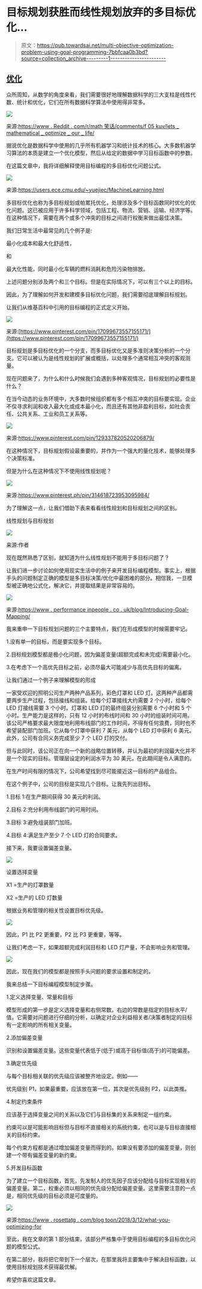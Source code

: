 # 目标规划获胜而线性规划放弃的多目标优化…

> 原文：<https://pub.towardsai.net/multi-objective-optimization-problem-using-goal-programming-7bbfcaa0b3bd?source=collection_archive---------1----------------------->

## [优化](https://towardsai.net/p/category/optimization)

众所周知，从数学的角度来看，我们需要很好地理解数据科学的三大支柱是线性代数、统计和优化，它们在所有数据科学算法中使用得非常多。

![](img/1b19af3d9cbb5c005c4e1ec36f9d0cd9.png)

来源:[https://www . Reddit . com/r/math 笑话/comments/f 05 kuv/lets _ mathematical _ optimize _ our _ life/](https://www.reddit.com/r/MathJokes/comments/f05kuv/lets_mathematically_optimize_our_life/)

据说优化是数据科学中使用的几乎所有机器学习和统计技术的核心。大多数机器学习算法的本质是建立一个优化模型，然后从给定的数据中学习目标函数中的参数。

在这篇文章中，我将详细解释使用目标编程的多目标优化问题公式。

![](img/d17b533ea670f5c4e1d17324805330d4.png)

来源:https://users.ece.cmu.edu/~yuejiec/MachineLearning.html

多目标优化也称为多目标规划或帕累托优化，处理涉及多个目标函数同时优化的优化问题。这已被应用于许多科学领域，包括工程、物流、营销、运输、经济学等。在这种情况下，需要在两个或多个冲突的目标之间进行权衡来做出最佳决策。

我们日常生活中最常见的几个例子是:

最小化成本和最大化舒适性，

和

最大化性能，同时最小化车辆的燃料消耗和危险污染物排放。

上述问题分别涉及两个和三个目标。但是在实际情况下，可以有三个以上的目标。

因此，为了理解如何开发和建模多目标优化问题，我们需要彻底理解目标规划。

让我们从维基百科中引用的目标编程的正式定义开始。

![](img/f1d6778b5f7a9eeefc82ceab0ef0c8c2.png)

来源:[https://www.pinterest.com/pin/17099673557155171/](https://www.pinterest.com/pin/17099673557155171/)

目标规划是多目标优化的一个分支，而多目标优化又是多准则决策分析的一个分支。它可以被认为是线性规划的扩展或概括，以处理多个通常相互冲突的客观测量。

现在问题来了，为什么和什么时候我们会遇到多种客观情况，目标规划的必要性是什么？

在当今动态的业务环境中，大多数时候组织都有多个相互冲突的目标要实现。企业不仅寻求利润和收入最大化或成本最小化，而且还有其他非盈利目标，如社会责任、公共关系、工业和员工关系等。

![](img/8a3fa56560298e7d7a80329824d79cf8.png)

来源:https://www.pinterest.com/pin/129337820520206879/

在这种情况下，目标规划假设最重要的，并作为一个强大的量化技术，能够处理多个决策标准。

但是为什么在这种情况下不使用线性规划呢？

![](img/84d75ad32d173e43ebbbfce1622bbc07.png)

来源:https://www.pinterest.ph/pin/314618723953095984/

为了理解这一点，让我们借助下表来看看线性规划和目标规划之间的区别。

线性规划与目标规划

![](img/519a89365f3412e0633eaede4275a98d.png)

来源:作者

现在既然熟悉了区别，就知道为什么线性规划不能用于多目标问题了？

让我们进一步讨论如何使用现实生活中的例子来开发目标编程模型。事实上，根据手头的问题制定正确的模型是多目标决策/优化中最困难的部分。相信我，一旦模型被正确地公式化，解决它，并提取结果是非常容易的。

![](img/84311a520957302933374bf81e3dc743.png)

来源:[https://www . performance inpeople . co . uk/blog/Introducing-Goal-Mapping/](https://www.performanceinpeople.co.uk/blog/Introducing-Goal-Mapping/)

我来重申一下目标规划问题的三个主要特点，我们在形成模型的时候需要牢记。

1.没有单一的目标，而是要实现多个目标。

2.目标规划模型都是极小化问题，因为偏差变量(超额完成和未完成)需要最小化。

3.在考虑下一个高优先目标之前，必须尽最大可能减少与高优先目标的偏离。

让我们通过一个例子来理解模型的形成

一家受欢迎的照明公司生产两种产品系列，彩色灯罩和 LED 灯。这两种产品都需要两步生产过程，包括接线和组装。给每个灯罩接线大约需要 2 个小时，给每个 LED 灯接线需要 3 个小时。灯罩和 LED 灯的最终组装分别需要 6 个小时和 5 个小时。生产能力是这样的，只有 12 小时的布线时间和 30 小时的组装时间可用。该公司严格要求最大限度地利用布线部门的工作时间，不得有任何浪费，同时也不希望装配部门加班。它从每个灯罩中获利 7 美元，从每个 LED 灯中获利 6 美元。此外，公司有合同义务完成至少 7 个 LED 灯的交付。

但与此同时，该公司正在向一个新的战略位置转移，并认为最初的利润最大化并不是一个现实的目标。管理层设定的利润水平为 30 美元，在此期间是令人满意的。

在生产时间有限的情况下，公司希望找到尽可能接近这一目标的产品组合。

在这个例子中，公司的目标是实现几个目标。让我先列出目标。

1.目标 1:在生产期间获得 30 美元的利润。

2.目标 2:充分利用布线部门的可用时间。

3.目标 3:避免组装部门加班。

4.目标 4:满足生产至少 7 个 LED 灯的合同要求。

接下来，我要设置偏差变量。

![](img/7c7acbb2123e4e3c35b51c471adcd7da.png)

设置选择变量

X1 =生产的灯罩数量

X2 =生产的 LED 灯数量

根据业务和管理的相关性设置目标优先级。

![](img/dfa66be68a308a51112ab36905b0f2ab.png)

因此，P1 比 P2 更重要，P2 比 P3 更重要，等等。

让我们考虑一下，如果超额完成利润目标和 LED 灯产量，不会影响业务和管理。

![](img/01dabff6e74e2dbaa22e4b7e5d62ca9a.png)

因此，现在我们的模型都是按照手头问题的要求设置和制定的。

我来总结一下目标编程模型制定步骤。

1.定义选择变量、常量和目标

模型形成的第一步是定义选择变量和右侧常数。右边的常数是指定的目标水平/值。它需要对问题进行仔细的分析，以确定对企业利益相关者/决策者制定的目标有一定影响的所有相关变量。

2.添加偏差变量

识别和设置偏差变量。这些变量代表低于(低于)或高于目标值(高于)的可能偏差。

3.确定优先级

与每个目标相关联的优先级应该被整齐地设定。例如——

优先级别 P1，如果最重要，应该放在第一位，其次是优先级别 P2，以此类推。

4.制定约束条件

应该基于选择变量之间的关系以及它们与目标集的关系来制定一组约束。

约束可以是可能影响目标但与目标不直接相关的系统约束，也可以是与目标直接相关的目标约束。

每个约束方程都是通过增加偏差变量而得到的。如果没有要添加的偏差变量，则创建一个带有偏差变量的新约束。

5.开发目标函数

为了建立一个目标函数，首先，先发制人的优先因子应该分配给与目标实现相关的偏差变量。第二，权重必须以相同的优先级分配给偏差变量。这里需要注意的一点是，相同优先级的目标必须是可度量的。

![](img/b9dab4125a9f8c755fbb30a046ca5469.png)

来源:[https://www . rosettatg . com/blog toon/2018/3/12/what-you-optimizing-for](https://www.rosettatg.com/blogtoon/2018/3/12/what-are-you-optimizing-for)

至此，我在文章的第 1 部分结束，该部分严格集中于使用目标编程的多目标优化问题的模型公式。

在第二部分，我将把它带到下一个层次，在那里我将主要集中于解决目标函数，以使用目标规划技术获得最优解。

希望你喜欢这篇文章。